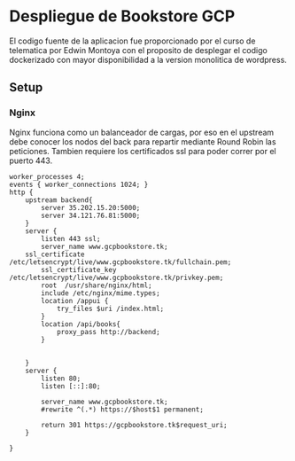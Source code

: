 # Despliegue de Bookstore GCP

El codigo fuente de la aplicacion fue proporcionado por el curso de telematica por Edwin Montoya con el proposito de desplegar el codigo dockerizado con mayor disponibilidad a la version monolitica de wordpress.

## Setup
### Nginx
Nginx funciona como un balanceador de cargas, por eso en el upstream debe conocer los nodos del back para repartir mediante Round Robin las peticiones. Tambien requiere los certificados ssl para poder correr por el puerto 443.
```
worker_processes 4;
events { worker_connections 1024; }
http {
    upstream backend{
        server 35.202.15.20:5000;
        server 34.121.76.81:5000;
    }
    server {
        listen 443 ssl;
        server_name www.gcpbookstore.tk;
	ssl_certificate /etc/letsencrypt/live/www.gcpbookstore.tk/fullchain.pem;
        ssl_certificate_key /etc/letsencrypt/live/www.gcpbookstore.tk/privkey.pem;
        root  /usr/share/nginx/html;
        include /etc/nginx/mime.types;
        location /appui {
            try_files $uri /index.html;
        }
        location /api/books{
            proxy_pass http://backend;
        }

        
    }
    server {
        listen 80;
        listen [::]:80;

        server_name www.gcpbookstore.tk;
        #rewrite ^(.*) https://$host$1 permanent;

        return 301 https://gcpbookstore.tk$request_uri;
    }

}
```
